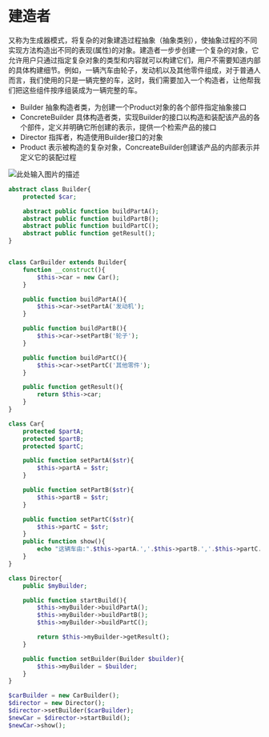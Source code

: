 # 建造者

又称为生成器模式，将复杂的对象建造过程抽象（抽象类别），使抽象过程的不同实现方法构造出不同的表现(属性)的对象。建造者一步步创建一个复杂的对象，它允许用户只通过指定复杂对象的类型和内容就可以构建它们，用户不需要知道内部的具体构建细节。例如，一辆汽车由轮子，发动机以及其他零件组成，对于普通人而言，我们使用的只是一辆完整的车，这时，我们需要加入一个构造者，让他帮我们把这些组件按序组装成为一辆完整的车。

* Builder 抽象构造者类，为创建一个Product对象的各个部件指定抽象接口
* ConcreteBuilder 具体构造者类，实现Builder的接口以构造和装配该产品的各个部件，定义并明确它所创建的表示，提供一个检索产品的接口
* Director 指挥者，构造使用Builder接口的对象
* Product 表示被构造的复杂对象，ConcreateBuilder创建该产品的内部表示并定义它的装配过程

![此处输入图片的描述](https://dn-anything-about-doc.qbox.me/document-uid108299labid2293timestamp1479206427384.png/wm)

```php
abstract class Builder{
    protected $car;

    abstract public function buildPartA();
    abstract public function buildPartB();
    abstract public function buildPartC();
    abstract public function getResult();
}


class CarBuilder extends Builder{
    function __construct(){
        $this->car = new Car();
    }

    public function buildPartA(){
        $this->car->setPartA('发动机');
    }

    public function buildPartB(){
        $this->car->setPartB('轮子');
    }

    public function buildPartC(){
        $this->car->setPartC('其他零件');
    }

    public function getResult(){
        return $this->car;
    }
}

class Car{
    protected $partA;
    protected $partB;
    protected $partC;

    public function setPartA($str){
        $this->partA = $str;
    }

    public function setPartB($str){
        $this->partB = $str;
    }

    public function setPartC($str){
        $this->partC = $str;
    }
    public function show(){
        echo "这辆车由:".$this->partA.','.$this->partB.','.$this->partC.'组成';
    }
}

class Director{
    public $myBuilder;

    public function startBuild(){
        $this->myBuilder->buildPartA();
        $this->myBuilder->buildPartB();
        $this->myBuilder->buildPartC();

        return $this->myBuilder->getResult();
    }

    public function setBuilder(Builder $builder){
        $this->myBuilder = $builder;
    }
}

$carBuilder = new CarBuilder();
$director = new Director();
$director->setBuilder($carBuilder);
$newCar = $director->startBuild();
$newCar->show();


```

